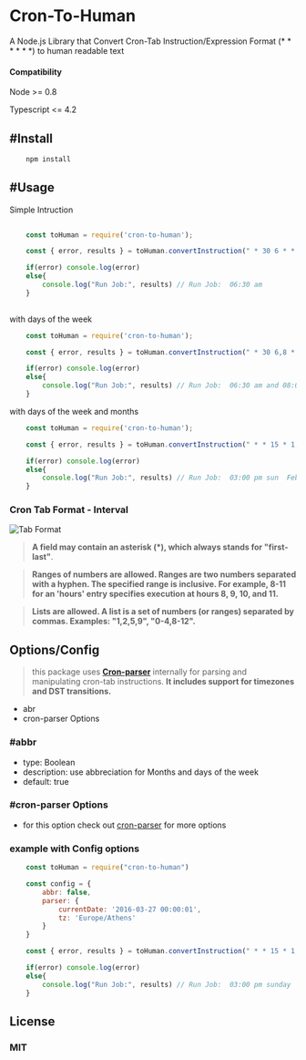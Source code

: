 # Cron-To-Human
A Node.js Library that Convert Cron-Tab Instruction/Expression Format (* * * * * *) to human readable text
 
#### Compatibility
Node >= 0.8

Typescript <= 4.2

## #Install

``` js
    npm install 
```

## #Usage
Simple Intruction

``` js
    
    const toHuman = require('cron-to-human');

    const { error, results } = toHuman.convertInstruction(" * 30 6 * * * ");

    if(error) console.log(error)
    else{
        console.log("Run Job:", results) // Run Job:  06:30 am 
    }
      
```
with days of the week

``` js
    const toHuman = require('cron-to-human');

    const { error, results } = toHuman.convertInstruction(" * 30 6,8 * * 1,7 ");

    if(error) console.log(error)
    else{
        console.log("Run Job:", results) // Run Job:  06:30 am and 08:00 am   sun and mon
    }

```
with days of the week and months
``` js
    const toHuman = require('cron-to-human');

    const { error, results } = toHuman.convertInstruction(" * * 15 * 1,3,7 7 ");

    if(error) console.log(error)
    else{
        console.log("Run Job:", results) // Run Job:  03:00 pm sun  Feb, Apr and Aug
    }

```

### Cron Tab Format - Interval 

 ![Tab Format](https://github.com/vwedesam/images/blob/main/cron-to-human/Screenshot%202021-03-13%20224849.png)

>  __A field may contain an asterisk (*), which always stands for "first-last"__. 
 
>  __Ranges of numbers are allowed. Ranges are two numbers separated with a hyphen. The specified range is inclusive. For example, 8-11 for an 'hours' entry specifies execution at hours 8, 9, 10, and 11.__

>  __Lists are allowed. A list is a set of numbers (or ranges) separated by commas. Examples: "1,2,5,9", "0-4,8-12".__
>  

## Options/Config

>   this package uses __[Cron-parser](https://www.npmjs.com/package/cron-parser)__ internally for parsing and manipulating cron-tab instructions. __It includes support for timezones and DST transitions.__ 
 
 * abr
 * cron-parser Options

 ### #abbr
 
  * type: Boolean
  * description: use abbreciation for Months and days of the week
  * default: true
      
 ### #cron-parser Options
   * for this option check out [cron-parser](https://www.npmjs.com/package/cron-parser) for more options
      
### example with Config options

``` js
    const toHuman = require("cron-to-human")

    const config = {
        abbr: false,
        parser: {
            currentDate: '2016-03-27 00:00:01',
            tz: 'Europe/Athens'
        }
    }

    const { error, results } = toHuman.convertInstruction(" * * 15 * 1,3,7 7 ", config);

    if(error) console.log(error)
    else{
        console.log("Run Job:", results) // Run Job:  03:00 pm sunday  February, April and August
    }

```

## License
### MIT
